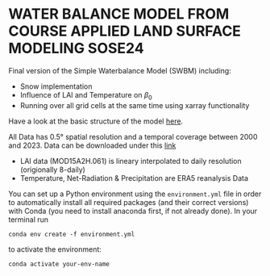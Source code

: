# WATER BALANCE MODEL FROM COURSE APPLIED LAND SURFACE MODELING SOSE24

Final version of the Simple Waterbalance Model (SWBM) including:

* Snow implementation
* Influence of LAI and Temperature on $\beta_0$
* Running over all grid cells at the same time using xarray functionality

Have a look at the basic structure of the model [here](workflow.jpeg).

All Data has 0.5° spatial resolution and a temporal coverage between 2000 and 2023. Data can be downloaded under this [link](https://drive.google.com/drive/folders/1V765zRx40aa4dfW-wJSSS-9CB0W1tfSI?usp=sharing)

* LAI data (MOD15A2H.061) is lineary interpolated to daily resolution (origionally 8-daily)
* Temperature, Net-Radiation & Precipitation are ERA5 reanalysis Data

You can set up a Python environment using the `environment.yml` file in order to automatically install all required packages (and their correct versions) with Conda (you need to install anaconda first, if not already done). In your terminal run

```
conda env create -f environment.yml
```

to activate the environment:

```
conda activate your-env-name
```


